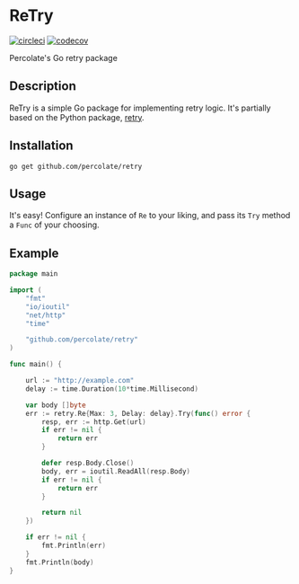 # ReTry

[![circleci](https://circleci.com/gh/percolate/retry.svg?style=shield&circle-token=:circle-token)](https://circleci.com/gh/percolate/retry)
[![codecov](https://codecov.io/gh/percolate/retry/branch/master/graph/badge.svg?token=p3WLUQEQqf)](https://codecov.io/gh/percolate/retry)

Percolate's Go retry package

## Description

ReTry is a simple Go package for implementing retry logic. It's partially based
on the Python package, [retry](https://github.com/invl/retry).

## Installation

`go get github.com/percolate/retry`

## Usage

It's easy! Configure an instance of `Re` to your liking, and pass its `Try`
method a `Func` of your choosing.

## Example

```go
package main

import (
    "fmt"
    "io/ioutil"
    "net/http"
    "time"

    "github.com/percolate/retry"
)

func main() {

    url := "http://example.com"
    delay := time.Duration(10*time.Millisecond)

    var body []byte
    err := retry.Re{Max: 3, Delay: delay}.Try(func() error {
        resp, err := http.Get(url)
        if err != nil {
            return err
        }

        defer resp.Body.Close()
        body, err = ioutil.ReadAll(resp.Body)
        if err != nil {
            return err
        }

        return nil
    })

    if err != nil {
        fmt.Println(err)
    }
    fmt.Println(body)
}
```